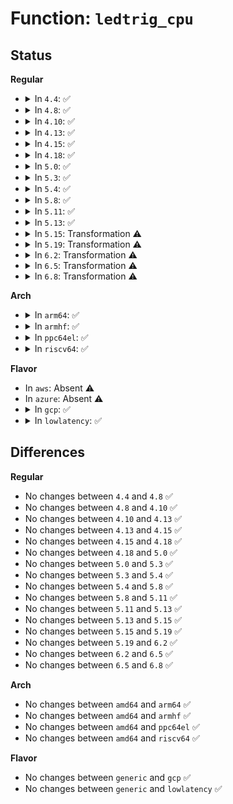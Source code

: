 # Function: <code>ledtrig_cpu</code>

## Status
<b>Regular</b>
<ul>
<li>
<details>
<summary>In <code>4.4</code>: ✅</summary>

```c
void ledtrig_cpu(enum cpu_led_event ledevt);
```

**Collision:** Unique Global

**Inline:** No

**Transformation:** False

**Instances:**

```
In drivers/leds/trigger/ledtrig-cpu.c (ffffffff816cecd0)
Location: drivers/leds/trigger/ledtrig-cpu.c:48
Inline: False
Direct callers:
  - drivers/leds/trigger/ledtrig-cpu.c:ledtrig_cpu_notify
  - drivers/leds/trigger/ledtrig-cpu.c:ledtrig_cpu_notify
  - drivers/leds/trigger/ledtrig-cpu.c:ledtrig_cpu_syscore_shutdown
  - drivers/leds/trigger/ledtrig-cpu.c:ledtrig_cpu_syscore_resume
  - drivers/leds/trigger/ledtrig-cpu.c:ledtrig_cpu_syscore_suspend
```
**Symbols:**

```
ffffffff816cecd0-ffffffff816ced20: ledtrig_cpu (STB_GLOBAL)
```
</details>
</li>
<li>
<details>
<summary>In <code>4.8</code>: ✅</summary>

```c
void ledtrig_cpu(enum cpu_led_event ledevt);
```

**Collision:** Unique Global

**Inline:** No

**Transformation:** False

**Instances:**

```
In drivers/leds/trigger/ledtrig-cpu.c (ffffffff81731eb0)
Location: drivers/leds/trigger/ledtrig-cpu.c:47
Inline: False
Direct callers:
  - drivers/leds/trigger/ledtrig-cpu.c:ledtrig_prepare_down_cpu
  - drivers/leds/trigger/ledtrig-cpu.c:ledtrig_online_cpu
  - drivers/leds/trigger/ledtrig-cpu.c:ledtrig_cpu_syscore_shutdown
  - drivers/leds/trigger/ledtrig-cpu.c:ledtrig_cpu_syscore_resume
  - drivers/leds/trigger/ledtrig-cpu.c:ledtrig_cpu_syscore_suspend
```
**Symbols:**

```
ffffffff81731eb0-ffffffff81731f03: ledtrig_cpu (STB_GLOBAL)
```
</details>
</li>
<li>
<details>
<summary>In <code>4.10</code>: ✅</summary>

```c
void ledtrig_cpu(enum cpu_led_event ledevt);
```

**Collision:** Unique Global

**Inline:** No

**Transformation:** False

**Instances:**

```
In drivers/leds/trigger/ledtrig-cpu.c (ffffffff81764e80)
Location: drivers/leds/trigger/ledtrig-cpu.c:47
Inline: False
Direct callers:
  - drivers/leds/trigger/ledtrig-cpu.c:ledtrig_prepare_down_cpu
  - drivers/leds/trigger/ledtrig-cpu.c:ledtrig_online_cpu
  - drivers/leds/trigger/ledtrig-cpu.c:ledtrig_cpu_syscore_shutdown
  - drivers/leds/trigger/ledtrig-cpu.c:ledtrig_cpu_syscore_resume
  - drivers/leds/trigger/ledtrig-cpu.c:ledtrig_cpu_syscore_suspend
```
**Symbols:**

```
ffffffff81764e80-ffffffff81764ed3: ledtrig_cpu (STB_GLOBAL)
```
</details>
</li>
<li>
<details>
<summary>In <code>4.13</code>: ✅</summary>

```c
void ledtrig_cpu(enum cpu_led_event ledevt);
```

**Collision:** Unique Global

**Inline:** No

**Transformation:** False

**Instances:**

```
In drivers/leds/trigger/ledtrig-cpu.c (ffffffff81783670)
Location: drivers/leds/trigger/ledtrig-cpu.c:51
Inline: False
Direct callers:
  - drivers/leds/trigger/ledtrig-cpu.c:ledtrig_prepare_down_cpu
  - drivers/leds/trigger/ledtrig-cpu.c:ledtrig_online_cpu
  - drivers/leds/trigger/ledtrig-cpu.c:ledtrig_cpu_syscore_shutdown
  - drivers/leds/trigger/ledtrig-cpu.c:ledtrig_cpu_syscore_resume
  - drivers/leds/trigger/ledtrig-cpu.c:ledtrig_cpu_syscore_suspend
```
**Symbols:**

```
ffffffff81783670-ffffffff8178373c: ledtrig_cpu (STB_GLOBAL)
```
</details>
</li>
<li>
<details>
<summary>In <code>4.15</code>: ✅</summary>

```c
void ledtrig_cpu(enum cpu_led_event ledevt);
```

**Collision:** Unique Global

**Inline:** No

**Transformation:** False

**Instances:**

```
In drivers/leds/trigger/ledtrig-cpu.c (ffffffff817f9a30)
Location: drivers/leds/trigger/ledtrig-cpu.c:51
Inline: False
Direct callers:
  - drivers/leds/trigger/ledtrig-cpu.c:ledtrig_prepare_down_cpu
  - drivers/leds/trigger/ledtrig-cpu.c:ledtrig_online_cpu
  - drivers/leds/trigger/ledtrig-cpu.c:ledtrig_cpu_syscore_shutdown
  - drivers/leds/trigger/ledtrig-cpu.c:ledtrig_cpu_syscore_resume
  - drivers/leds/trigger/ledtrig-cpu.c:ledtrig_cpu_syscore_suspend
```
**Symbols:**

```
ffffffff817f9a30-ffffffff817f9afc: ledtrig_cpu (STB_GLOBAL)
```
</details>
</li>
<li>
<details>
<summary>In <code>4.18</code>: ✅</summary>

```c
void ledtrig_cpu(enum cpu_led_event ledevt);
```

**Collision:** Unique Global

**Inline:** No

**Transformation:** False

**Instances:**

```
In drivers/leds/trigger/ledtrig-cpu.c (ffffffff81843070)
Location: drivers/leds/trigger/ledtrig-cpu.c:51
Inline: False
Direct callers:
  - drivers/leds/trigger/ledtrig-cpu.c:ledtrig_prepare_down_cpu
  - drivers/leds/trigger/ledtrig-cpu.c:ledtrig_online_cpu
  - drivers/leds/trigger/ledtrig-cpu.c:ledtrig_cpu_syscore_shutdown
  - drivers/leds/trigger/ledtrig-cpu.c:ledtrig_cpu_syscore_resume
  - drivers/leds/trigger/ledtrig-cpu.c:ledtrig_cpu_syscore_suspend
```
**Symbols:**

```
ffffffff81843070-ffffffff8184313c: ledtrig_cpu (STB_GLOBAL)
```
</details>
</li>
<li>
<details>
<summary>In <code>5.0</code>: ✅</summary>

```c
void ledtrig_cpu(enum cpu_led_event ledevt);
```

**Collision:** Unique Global

**Inline:** No

**Transformation:** False

**Instances:**

```
In drivers/leds/trigger/ledtrig-cpu.c (ffffffff8186f080)
Location: drivers/leds/trigger/ledtrig-cpu.c:51
Inline: False
Direct callers:
  - drivers/leds/trigger/ledtrig-cpu.c:ledtrig_prepare_down_cpu
  - drivers/leds/trigger/ledtrig-cpu.c:ledtrig_online_cpu
  - drivers/leds/trigger/ledtrig-cpu.c:ledtrig_cpu_syscore_shutdown
  - drivers/leds/trigger/ledtrig-cpu.c:ledtrig_cpu_syscore_resume
  - drivers/leds/trigger/ledtrig-cpu.c:ledtrig_cpu_syscore_suspend
```
**Symbols:**

```
ffffffff8186f080-ffffffff8186f14d: ledtrig_cpu (STB_GLOBAL)
```
</details>
</li>
<li>
<details>
<summary>In <code>5.3</code>: ✅</summary>

```c
void ledtrig_cpu(enum cpu_led_event ledevt);
```

**Collision:** Unique Global

**Inline:** No

**Transformation:** False

**Instances:**

```
In drivers/leds/trigger/ledtrig-cpu.c (ffffffff818b33a0)
Location: drivers/leds/trigger/ledtrig-cpu.c:47
Inline: False
Direct callers:
  - drivers/leds/trigger/ledtrig-cpu.c:ledtrig_prepare_down_cpu
  - drivers/leds/trigger/ledtrig-cpu.c:ledtrig_online_cpu
  - drivers/leds/trigger/ledtrig-cpu.c:ledtrig_cpu_syscore_shutdown
  - drivers/leds/trigger/ledtrig-cpu.c:ledtrig_cpu_syscore_resume
  - drivers/leds/trigger/ledtrig-cpu.c:ledtrig_cpu_syscore_suspend
```
**Symbols:**

```
ffffffff818b33a0-ffffffff818b3455: ledtrig_cpu (STB_GLOBAL)
```
</details>
</li>
<li>
<details>
<summary>In <code>5.4</code>: ✅</summary>

```c
void ledtrig_cpu(enum cpu_led_event ledevt);
```

**Collision:** Unique Global

**Inline:** No

**Transformation:** False

**Instances:**

```
In drivers/leds/trigger/ledtrig-cpu.c (ffffffff818e5cc0)
Location: drivers/leds/trigger/ledtrig-cpu.c:47
Inline: False
Direct callers:
  - drivers/leds/trigger/ledtrig-cpu.c:ledtrig_prepare_down_cpu
  - drivers/leds/trigger/ledtrig-cpu.c:ledtrig_online_cpu
  - drivers/leds/trigger/ledtrig-cpu.c:ledtrig_cpu_syscore_shutdown
  - drivers/leds/trigger/ledtrig-cpu.c:ledtrig_cpu_syscore_resume
  - drivers/leds/trigger/ledtrig-cpu.c:ledtrig_cpu_syscore_suspend
```
**Symbols:**

```
ffffffff818e5cc0-ffffffff818e5d75: ledtrig_cpu (STB_GLOBAL)
```
</details>
</li>
<li>
<details>
<summary>In <code>5.8</code>: ✅</summary>

```c
void ledtrig_cpu(enum cpu_led_event ledevt);
```

**Collision:** Unique Global

**Inline:** No

**Transformation:** False

**Instances:**

```
In drivers/leds/trigger/ledtrig-cpu.c (ffffffff819b8f70)
Location: drivers/leds/trigger/ledtrig-cpu.c:47
Inline: False
Direct callers:
  - drivers/leds/trigger/ledtrig-cpu.c:ledtrig_prepare_down_cpu
  - drivers/leds/trigger/ledtrig-cpu.c:ledtrig_online_cpu
  - drivers/leds/trigger/ledtrig-cpu.c:ledtrig_cpu_syscore_shutdown
  - drivers/leds/trigger/ledtrig-cpu.c:ledtrig_cpu_syscore_resume
  - drivers/leds/trigger/ledtrig-cpu.c:ledtrig_cpu_syscore_suspend
```
**Symbols:**

```
ffffffff819b8f70-ffffffff819b9025: ledtrig_cpu (STB_GLOBAL)
```
</details>
</li>
<li>
<details>
<summary>In <code>5.11</code>: ✅</summary>

```c
void ledtrig_cpu(enum cpu_led_event ledevt);
```

**Collision:** Unique Global

**Inline:** No

**Transformation:** False

**Instances:**

```
In drivers/leds/trigger/ledtrig-cpu.c (ffffffff819bb3e0)
Location: drivers/leds/trigger/ledtrig-cpu.c:51
Inline: False
Direct callers:
  - drivers/leds/trigger/ledtrig-cpu.c:ledtrig_prepare_down_cpu
  - drivers/leds/trigger/ledtrig-cpu.c:ledtrig_online_cpu
  - drivers/leds/trigger/ledtrig-cpu.c:ledtrig_cpu_syscore_shutdown
  - drivers/leds/trigger/ledtrig-cpu.c:ledtrig_cpu_syscore_resume
  - drivers/leds/trigger/ledtrig-cpu.c:ledtrig_cpu_syscore_suspend
```
**Symbols:**

```
ffffffff819bb3e0-ffffffff819bb495: ledtrig_cpu (STB_GLOBAL)
```
</details>
</li>
<li>
<details>
<summary>In <code>5.13</code>: ✅</summary>

```c
void ledtrig_cpu(enum cpu_led_event ledevt);
```

**Collision:** Unique Global

**Inline:** No

**Transformation:** False

**Instances:**

```
In drivers/leds/trigger/ledtrig-cpu.c (ffffffff8199fbf0)
Location: drivers/leds/trigger/ledtrig-cpu.c:51
Inline: False
Direct callers:
  - drivers/leds/trigger/ledtrig-cpu.c:ledtrig_prepare_down_cpu
  - drivers/leds/trigger/ledtrig-cpu.c:ledtrig_online_cpu
  - drivers/leds/trigger/ledtrig-cpu.c:ledtrig_cpu_syscore_shutdown
  - drivers/leds/trigger/ledtrig-cpu.c:ledtrig_cpu_syscore_resume
  - drivers/leds/trigger/ledtrig-cpu.c:ledtrig_cpu_syscore_suspend
```
**Symbols:**

```
ffffffff8199fbf0-ffffffff8199fca3: ledtrig_cpu (STB_GLOBAL)
```
</details>
</li>
<li>
<details>
<summary>In <code>5.15</code>: Transformation ⚠️</summary>

```c
void ledtrig_cpu(enum cpu_led_event ledevt);
```

**Collision:** Unique Global

**Inline:** No

**Transformation:** True

**Instances:**

```
In drivers/leds/trigger/ledtrig-cpu.c (0)
Location: drivers/leds/trigger/ledtrig-cpu.c:51
Inline: False
Direct callers:
  - drivers/leds/trigger/ledtrig-cpu.c:ledtrig_prepare_down_cpu
  - drivers/leds/trigger/ledtrig-cpu.c:ledtrig_online_cpu
  - drivers/leds/trigger/ledtrig-cpu.c:ledtrig_cpu_syscore_shutdown
  - drivers/leds/trigger/ledtrig-cpu.c:ledtrig_cpu_syscore_resume
  - drivers/leds/trigger/ledtrig-cpu.c:ledtrig_cpu_syscore_suspend
```
**Symbols:**

```
ffffffff81d2eb8b-ffffffff81d2ec68: ledtrig_cpu.cold (STB_LOCAL)
ffffffff81a4c890-ffffffff81a4c95c: ledtrig_cpu (STB_GLOBAL)
```
</details>
</li>
<li>
<details>
<summary>In <code>5.19</code>: Transformation ⚠️</summary>

```c
void ledtrig_cpu(enum cpu_led_event ledevt);
```

**Collision:** Unique Global

**Inline:** No

**Transformation:** True

**Instances:**

```
In drivers/leds/trigger/ledtrig-cpu.c (0)
Location: drivers/leds/trigger/ledtrig-cpu.c:51
Inline: False
Direct callers:
  - drivers/leds/trigger/ledtrig-cpu.c:ledtrig_prepare_down_cpu
  - drivers/leds/trigger/ledtrig-cpu.c:ledtrig_online_cpu
  - drivers/leds/trigger/ledtrig-cpu.c:ledtrig_cpu_syscore_shutdown
  - drivers/leds/trigger/ledtrig-cpu.c:ledtrig_cpu_syscore_resume
  - drivers/leds/trigger/ledtrig-cpu.c:ledtrig_cpu_syscore_suspend
```
**Symbols:**

```
ffffffff81efb010-ffffffff81efb0d3: ledtrig_cpu.cold (STB_LOCAL)
ffffffff81bbb020-ffffffff81bbb0ee: ledtrig_cpu (STB_GLOBAL)
```
</details>
</li>
<li>
<details>
<summary>In <code>6.2</code>: Transformation ⚠️</summary>

```c
void ledtrig_cpu(enum cpu_led_event ledevt);
```

**Collision:** Unique Global

**Inline:** No

**Transformation:** True

**Instances:**

```
In drivers/leds/trigger/ledtrig-cpu.c (0)
Location: drivers/leds/trigger/ledtrig-cpu.c:51
Inline: False
Direct callers:
  - drivers/leds/trigger/ledtrig-cpu.c:ledtrig_prepare_down_cpu
  - drivers/leds/trigger/ledtrig-cpu.c:ledtrig_online_cpu
  - drivers/leds/trigger/ledtrig-cpu.c:ledtrig_cpu_syscore_shutdown
  - drivers/leds/trigger/ledtrig-cpu.c:ledtrig_cpu_syscore_resume
  - drivers/leds/trigger/ledtrig-cpu.c:ledtrig_cpu_syscore_suspend
```
**Symbols:**

```
ffffffff820a9d24-ffffffff820a9de7: ledtrig_cpu.cold (STB_LOCAL)
ffffffff81d606b0-ffffffff81d6077e: ledtrig_cpu (STB_GLOBAL)
```
</details>
</li>
<li>
<details>
<summary>In <code>6.5</code>: Transformation ⚠️</summary>

```c
void ledtrig_cpu(enum cpu_led_event ledevt);
```

**Collision:** Unique Global

**Inline:** No

**Transformation:** True

**Instances:**

```
In drivers/leds/trigger/ledtrig-cpu.c (0)
Location: drivers/leds/trigger/ledtrig-cpu.c:51
Inline: False
Direct callers:
  - drivers/leds/trigger/ledtrig-cpu.c:ledtrig_prepare_down_cpu
  - drivers/leds/trigger/ledtrig-cpu.c:ledtrig_online_cpu
  - drivers/leds/trigger/ledtrig-cpu.c:ledtrig_cpu_syscore_shutdown
  - drivers/leds/trigger/ledtrig-cpu.c:ledtrig_cpu_syscore_resume
  - drivers/leds/trigger/ledtrig-cpu.c:ledtrig_cpu_syscore_suspend
```
**Symbols:**

```
ffffffff8212b0ff-ffffffff8212b195: ledtrig_cpu.cold (STB_LOCAL)
ffffffff81dcb770-ffffffff81dcb855: ledtrig_cpu (STB_GLOBAL)
```
</details>
</li>
<li>
<details>
<summary>In <code>6.8</code>: Transformation ⚠️</summary>

```c
void ledtrig_cpu(enum cpu_led_event ledevt);
```

**Collision:** Unique Global

**Inline:** No

**Transformation:** True

**Instances:**

```
In drivers/leds/trigger/ledtrig-cpu.c (0)
Location: drivers/leds/trigger/ledtrig-cpu.c:51
Inline: False
Direct callers:
  - drivers/leds/trigger/ledtrig-cpu.c:ledtrig_prepare_down_cpu
  - drivers/leds/trigger/ledtrig-cpu.c:ledtrig_online_cpu
  - drivers/leds/trigger/ledtrig-cpu.c:ledtrig_cpu_syscore_shutdown
  - drivers/leds/trigger/ledtrig-cpu.c:ledtrig_cpu_syscore_resume
  - drivers/leds/trigger/ledtrig-cpu.c:ledtrig_cpu_syscore_suspend
```
**Symbols:**

```
ffffffff8220cec8-ffffffff8220cf5e: ledtrig_cpu.cold (STB_LOCAL)
ffffffff81e842b0-ffffffff81e84395: ledtrig_cpu (STB_GLOBAL)
```
</details>
</li>
</ul>
<b>Arch</b>
<ul>
<li>
<details>
<summary>In <code>arm64</code>: ✅</summary>

```c
void ledtrig_cpu(enum cpu_led_event ledevt);
```

**Collision:** Unique Global

**Inline:** No

**Transformation:** False

**Instances:**

```
In drivers/leds/trigger/ledtrig-cpu.c (ffff800010b4b1a8)
Location: drivers/leds/trigger/ledtrig-cpu.c:47
Inline: False
Direct callers:
  - drivers/leds/trigger/ledtrig-cpu.c:ledtrig_prepare_down_cpu
  - drivers/leds/trigger/ledtrig-cpu.c:ledtrig_online_cpu
  - drivers/leds/trigger/ledtrig-cpu.c:ledtrig_cpu_syscore_shutdown
  - drivers/leds/trigger/ledtrig-cpu.c:ledtrig_cpu_syscore_resume
  - drivers/leds/trigger/ledtrig-cpu.c:ledtrig_cpu_syscore_suspend
```
**Symbols:**

```
ffff800010b4b1a8-ffff800010b4b2b4: ledtrig_cpu (STB_GLOBAL)
```
</details>
</li>
<li>
<details>
<summary>In <code>armhf</code>: ✅</summary>

```c
void ledtrig_cpu(enum cpu_led_event ledevt);
```

**Collision:** Unique Global

**Inline:** No

**Transformation:** False

**Instances:**

```
In drivers/leds/trigger/ledtrig-cpu.c (c0c34464)
Location: drivers/leds/trigger/ledtrig-cpu.c:47
Inline: False
Direct callers:
  - arch/arm/kernel/process.c:arch_cpu_idle_exit
  - arch/arm/kernel/process.c:arch_cpu_idle_enter
  - drivers/leds/trigger/ledtrig-cpu.c:ledtrig_prepare_down_cpu
  - drivers/leds/trigger/ledtrig-cpu.c:ledtrig_online_cpu
  - drivers/leds/trigger/ledtrig-cpu.c:ledtrig_cpu_syscore_shutdown
  - drivers/leds/trigger/ledtrig-cpu.c:ledtrig_cpu_syscore_resume
  - drivers/leds/trigger/ledtrig-cpu.c:ledtrig_cpu_syscore_suspend
```
**Symbols:**

```
c0c34464-c0c3455c: ledtrig_cpu (STB_GLOBAL)
```
</details>
</li>
<li>
<details>
<summary>In <code>ppc64el</code>: ✅</summary>

```c
void ledtrig_cpu(enum cpu_led_event ledevt);
```

**Collision:** Unique Global

**Inline:** No

**Transformation:** False

**Instances:**

```
In drivers/leds/trigger/ledtrig-cpu.c (c000000000c403f0)
Location: drivers/leds/trigger/ledtrig-cpu.c:47
Inline: False
Direct callers:
  - drivers/leds/trigger/ledtrig-cpu.c:ledtrig_prepare_down_cpu
  - drivers/leds/trigger/ledtrig-cpu.c:ledtrig_online_cpu
  - drivers/leds/trigger/ledtrig-cpu.c:ledtrig_cpu_syscore_shutdown
  - drivers/leds/trigger/ledtrig-cpu.c:ledtrig_cpu_syscore_resume
  - drivers/leds/trigger/ledtrig-cpu.c:ledtrig_cpu_syscore_suspend
```
**Symbols:**

```
c000000000c403f0-c000000000c4053c: ledtrig_cpu (STB_GLOBAL)
```
</details>
</li>
<li>
<details>
<summary>In <code>riscv64</code>: ✅</summary>

```c
void ledtrig_cpu(enum cpu_led_event ledevt);
```

**Collision:** Unique Global

**Inline:** No

**Transformation:** False

**Instances:**

```
In drivers/leds/trigger/ledtrig-cpu.c (ffffffe00071e196)
Location: drivers/leds/trigger/ledtrig-cpu.c:47
Inline: False
Direct callers:
  - drivers/leds/trigger/ledtrig-cpu.c:ledtrig_prepare_down_cpu
  - drivers/leds/trigger/ledtrig-cpu.c:ledtrig_online_cpu
  - drivers/leds/trigger/ledtrig-cpu.c:ledtrig_cpu_syscore_shutdown
  - drivers/leds/trigger/ledtrig-cpu.c:ledtrig_cpu_syscore_resume
  - drivers/leds/trigger/ledtrig-cpu.c:ledtrig_cpu_syscore_suspend
```
**Symbols:**

```
ffffffe00071e196-ffffffe00071e278: ledtrig_cpu (STB_GLOBAL)
```
</details>
</li>
</ul>
<b>Flavor</b>
<ul>
<li>
In <code>aws</code>: Absent ⚠️
</li>
<li>
In <code>azure</code>: Absent ⚠️
</li>
<li>
<details>
<summary>In <code>gcp</code>: ✅</summary>

```c
void ledtrig_cpu(enum cpu_led_event ledevt);
```

**Collision:** Unique Global

**Inline:** No

**Transformation:** False

**Instances:**

```
In drivers/leds/trigger/ledtrig-cpu.c (ffffffff818dab20)
Location: drivers/leds/trigger/ledtrig-cpu.c:47
Inline: False
Direct callers:
  - drivers/leds/trigger/ledtrig-cpu.c:ledtrig_prepare_down_cpu
  - drivers/leds/trigger/ledtrig-cpu.c:ledtrig_online_cpu
  - drivers/leds/trigger/ledtrig-cpu.c:ledtrig_cpu_syscore_shutdown
  - drivers/leds/trigger/ledtrig-cpu.c:ledtrig_cpu_syscore_resume
  - drivers/leds/trigger/ledtrig-cpu.c:ledtrig_cpu_syscore_suspend
```
**Symbols:**

```
ffffffff818dab20-ffffffff818dabd5: ledtrig_cpu (STB_GLOBAL)
```
</details>
</li>
<li>
<details>
<summary>In <code>lowlatency</code>: ✅</summary>

```c
void ledtrig_cpu(enum cpu_led_event ledevt);
```

**Collision:** Unique Global

**Inline:** No

**Transformation:** False

**Instances:**

```
In drivers/leds/trigger/ledtrig-cpu.c (ffffffff818f7640)
Location: drivers/leds/trigger/ledtrig-cpu.c:47
Inline: False
Direct callers:
  - drivers/leds/trigger/ledtrig-cpu.c:ledtrig_prepare_down_cpu
  - drivers/leds/trigger/ledtrig-cpu.c:ledtrig_online_cpu
  - drivers/leds/trigger/ledtrig-cpu.c:ledtrig_cpu_syscore_shutdown
  - drivers/leds/trigger/ledtrig-cpu.c:ledtrig_cpu_syscore_resume
  - drivers/leds/trigger/ledtrig-cpu.c:ledtrig_cpu_syscore_suspend
```
**Symbols:**

```
ffffffff818f7640-ffffffff818f76f5: ledtrig_cpu (STB_GLOBAL)
```
</details>
</li>
</ul>

## Differences
<b>Regular</b>
<ul>
<li>
No changes between <code>4.4</code> and <code>4.8</code> ✅
</li>
<li>
No changes between <code>4.8</code> and <code>4.10</code> ✅
</li>
<li>
No changes between <code>4.10</code> and <code>4.13</code> ✅
</li>
<li>
No changes between <code>4.13</code> and <code>4.15</code> ✅
</li>
<li>
No changes between <code>4.15</code> and <code>4.18</code> ✅
</li>
<li>
No changes between <code>4.18</code> and <code>5.0</code> ✅
</li>
<li>
No changes between <code>5.0</code> and <code>5.3</code> ✅
</li>
<li>
No changes between <code>5.3</code> and <code>5.4</code> ✅
</li>
<li>
No changes between <code>5.4</code> and <code>5.8</code> ✅
</li>
<li>
No changes between <code>5.8</code> and <code>5.11</code> ✅
</li>
<li>
No changes between <code>5.11</code> and <code>5.13</code> ✅
</li>
<li>
No changes between <code>5.13</code> and <code>5.15</code> ✅
</li>
<li>
No changes between <code>5.15</code> and <code>5.19</code> ✅
</li>
<li>
No changes between <code>5.19</code> and <code>6.2</code> ✅
</li>
<li>
No changes between <code>6.2</code> and <code>6.5</code> ✅
</li>
<li>
No changes between <code>6.5</code> and <code>6.8</code> ✅
</li>
</ul>
<b>Arch</b>
<ul>
<li>
No changes between <code>amd64</code> and <code>arm64</code> ✅
</li>
<li>
No changes between <code>amd64</code> and <code>armhf</code> ✅
</li>
<li>
No changes between <code>amd64</code> and <code>ppc64el</code> ✅
</li>
<li>
No changes between <code>amd64</code> and <code>riscv64</code> ✅
</li>
</ul>
<b>Flavor</b>
<ul>
<li>
No changes between <code>generic</code> and <code>gcp</code> ✅
</li>
<li>
No changes between <code>generic</code> and <code>lowlatency</code> ✅
</li>
</ul>
